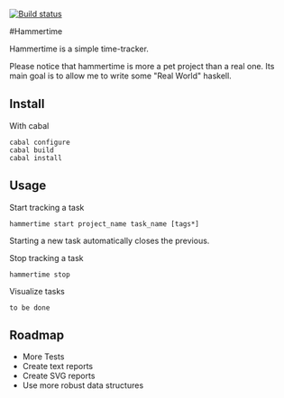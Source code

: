 [![Build status](https://travis-ci.org/divarvel/hammertime.png)](https://travis-ci.org/divarvel/hammertime)

#Hammertime

Hammertime is a simple time-tracker.

Please notice that hammertime is more a pet project than a real one. Its main
goal is to allow me to write some "Real World" haskell.

## Install

With cabal

    cabal configure
    cabal build
    cabal install

## Usage

Start tracking a task

    hammertime start project_name task_name [tags*]

Starting a new task automatically closes the previous.

Stop tracking a task

    hammertime stop

Visualize tasks

    to be done

## Roadmap

* More Tests
* Create text reports
* Create SVG reports
* Use more robust data structures
